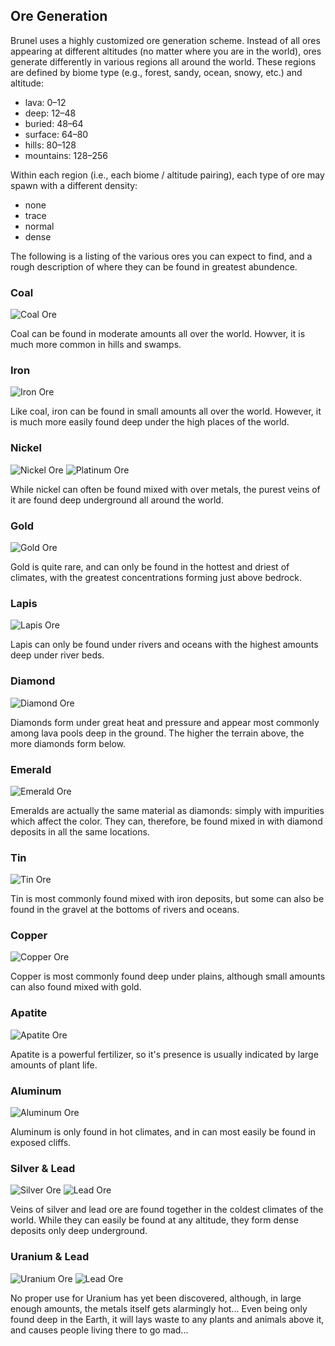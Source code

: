 ## Ore Generation

Brunel uses a highly customized ore
generation scheme. Instead of all ores
appearing at different altitudes (no
matter where you are in the world), ores
generate differently in various regions
all around the world. These regions are
defined by biome type (e.g., forest,
sandy, ocean, snowy, etc.) and altitude:

+ lava: 0–12
+ deep: 12–48
+ buried: 48–64
+ surface: 64–80
+ hills: 80–128
+ mountains: 128–256

Within each region (i.e., each biome /
altitude pairing), each type of ore may
spawn with a different density:

+ none
+ trace
+ normal
+ dense

The following is a listing of the
various ores you can expect to find, and
a rough description of where they can be
found in greatest abundence.

### Coal
![Coal Ore](item:minecraft:coal_ore)

Coal can be found in moderate amounts
all over the world. Howver, it is much
more common in hills and swamps.

### Iron
![Iron Ore](item:minecraft:iron_ore)

Like coal, iron can be found in small
amounts all over the world. However, it
is much more easily found deep under the
high places of the world.

### Nickel
![Nickel Ore](item:basemetals:nickel_ore)
![Platinum Ore](item:basemetals:platinum_ore)

While nickel can often be found mixed
with over metals, the purest veins of it
are found deep underground all around the
world.

### Gold
![Gold Ore](item:minecraft:gold_ore)

Gold is quite rare, and can only be
found in the hottest and driest of
climates, with the greatest
concentrations forming just above
bedrock.

### Lapis
![Lapis Ore](item:minecraft:lapis_ore)

Lapis can only be found under rivers
and oceans with the highest amounts
deep under river beds.

### Diamond
![Diamond Ore](item:minecraft:diamond_ore)

Diamonds form under great heat and
pressure and appear most commonly among
lava pools deep in the ground. The
higher the terrain above, the more
diamonds form below.

### Emerald
![Emerald Ore](item:minecraft:emerald_ore)

Emeralds are actually the same material
as diamonds: simply with impurities
which affect the color. They can,
therefore, be found mixed in with
diamond deposits in all the same
locations.

### Tin
![Tin Ore](item:basemetals:tin_ore)

Tin is most commonly found mixed with iron
deposits, but some can also be found in the
gravel at the bottoms of rivers and oceans.

### Copper
![Copper Ore](item:basemetals:copper_ore)

Copper is most commonly found deep under
plains, although small amounts can also
found mixed with gold.

### Apatite
![Apatite Ore](item:forestry:resources@0)

Apatite is a powerful fertilizer, so it's
presence is usually indicated by large
amounts of plant life.

### Aluminum
![Aluminum Ore](item:modernmetals:aluminum_ore)

Aluminum is only found in hot climates, and
in can most easily be found in exposed cliffs.

### Silver & Lead
![Silver Ore](item:basemetals:silver_ore)
![Lead Ore](item:basemetals:lead_ore)

Veins of silver and lead ore are found
together in the coldest climates of the
world. While they can easily be found at
any altitude, they form dense deposits
only deep underground.

### Uranium & Lead
![Uranium Ore](item:modernmetals:uranium_ore)
![Lead Ore](item:basemetals:lead_ore)

No proper use for Uranium has yet been
discovered, although, in large enough
amounts, the metals itself gets
alarmingly hot... Even being only
found deep in the Earth, it will lays
waste to any plants and animals above
it, and causes people living there to go
mad...
